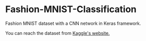 # Fashion-MNIST-Classification
Fashion MNIST dataset with a CNN network in Keras framework.

You can reach the dataset from <a href=https://www.kaggle.com/zalando-research/fashionmnist> Kaggle's website.</a>
